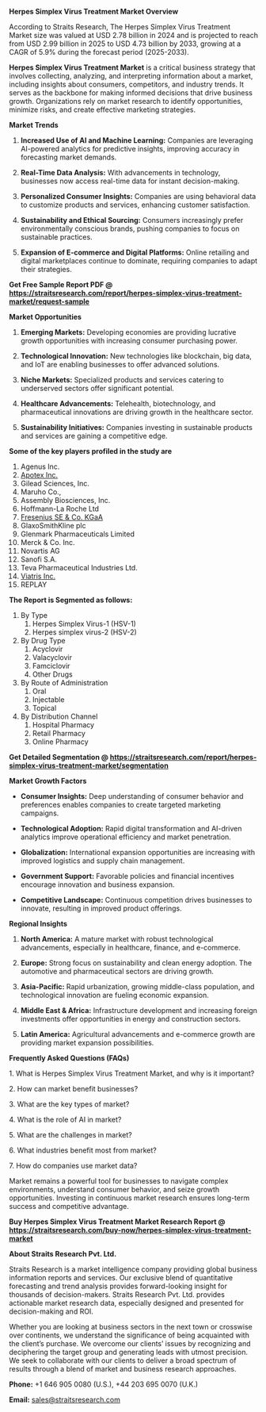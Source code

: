 <p><strong>Herpes Simplex Virus Treatment Market Overview</strong></p>
<p>According to Straits Research, The Herpes Simplex Virus Treatment Market size was valued at USD 2.78 billion in 2024 and is projected to reach from USD 2.99 billion in 2025 to USD 4.73 billion by 2033, growing at a CAGR of 5.9% during the forecast period (2025-2033).</p>
<p><strong>Herpes Simplex Virus Treatment Market</strong> is a critical business strategy that involves collecting, analyzing, and interpreting information about a market, including insights about consumers, competitors, and industry trends. It serves as the backbone for making informed decisions that drive business growth. Organizations rely on market research to identify opportunities, minimize risks, and create effective marketing strategies.</p>
<p><strong>Market Trends</strong></p>
<ol>
<li>
<p><strong>Increased Use of AI and Machine Learning:</strong> Companies are leveraging AI-powered analytics for predictive insights, improving accuracy in forecasting market demands.</p>
</li>
<li>
<p><strong>Real-Time Data Analysis:</strong> With advancements in technology, businesses now access real-time data for instant decision-making.</p>
</li>
<li>
<p><strong>Personalized Consumer Insights:</strong> Companies are using behavioral data to customize products and services, enhancing customer satisfaction.</p>
</li>
<li>
<p><strong>Sustainability and Ethical Sourcing:</strong> Consumers increasingly prefer environmentally conscious brands, pushing companies to focus on sustainable practices.</p>
</li>
<li>
<p><strong>Expansion of E-commerce and Digital Platforms:</strong> Online retailing and digital marketplaces continue to dominate, requiring companies to adapt their strategies.</p>
</li>
</ol>
<p><strong>Get Free Sample Report PDF @ <a href=https://straitsresearch.com/report/herpes-simplex-virus-treatment-market/request-sample>https://straitsresearch.com/report/herpes-simplex-virus-treatment-market/request-sample</a></strong></p>
<p><strong>Market Opportunities</strong></p>
<ol>
<li>
<p><strong>Emerging Markets:</strong> Developing economies are providing lucrative growth opportunities with increasing consumer purchasing power.</p>
</li>
<li>
<p><strong>Technological Innovation:</strong> New technologies like blockchain, big data, and IoT are enabling businesses to offer advanced solutions.</p>
</li>
<li>
<p><strong>Niche Markets:</strong> Specialized products and services catering to underserved sectors offer significant potential.</p>
</li>
<li>
<p><strong>Healthcare Advancements:</strong> Telehealth, biotechnology, and pharmaceutical innovations are driving growth in the healthcare sector.</p>
</li>
<li>
<p><strong>Sustainability Initiatives:</strong> Companies investing in sustainable products and services are gaining a competitive edge.</p>
</li>
</ol>
<div>
<div><strong>Some of the key players profiled in the study are</strong></div>
</div>
<p><ol>
<li>Agenus Inc.</li>
<li><a href=""https://www.apotex.com/global"" target=""_blank"" rel=""noopener"">Apotex Inc.</a></li>
<li>Gilead Sciences, Inc.</li>
<li>Maruho Co.,&nbsp;</li>
<li>Assembly Biosciences, Inc.</li>
<li>Hoffmann-La Roche Ltd</li>
<li><a href=""https://www.fresenius.com/"" target=""_blank"" rel=""noopener"">Fresenius SE &amp; Co. KGaA</a></li>
<li>GlaxoSmithKline plc</li>
<li>Glenmark Pharmaceuticals Limited</li>
<li>Merck &amp; Co. Inc.</li>
<li>Novartis AG</li>
<li>Sanofi S.A.</li>
<li>Teva Pharmaceutical Industries Ltd.</li>
<li><a href=""https://www.viatris.com/en"" target=""_blank"" rel=""noopener"">Viatris Inc.</a></li>
<li>REPLAY</li>
</ol></p>
<p><strong>The Report is Segmented as follows:</strong></p>
<p><ol>
<li>By Type
<ol>
<li>Herpes Simplex Virus-1 (HSV-1)</li>
<li>Herpes simplex virus-2 (HSV-2)</li>
</ol>
</li>
<li>By Drug Type
<ol>
<li>Acyclovir</li>
<li>Valacyclovir</li>
<li>Famciclovir</li>
<li>Other Drugs</li>
</ol>
</li>
<li>By Route of Administration
<ol>
<li>Oral</li>
<li>Injectable</li>
<li>Topical</li>
</ol>
</li>
<li>By Distribution Channel
<ol>
<li>Hospital Pharmacy</li>
<li>Retail Pharmacy</li>
<li>Online Pharmacy</li>
</ol>
</li>
</ol></p>
<p><strong>Get Detailed Segmentation @ <a href=https://straitsresearch.com/report/herpes-simplex-virus-treatment-market/segmentation>https://straitsresearch.com/report/herpes-simplex-virus-treatment-market/segmentation</a></strong></p>
<p><strong>Market Growth Factors</strong></p>
<ul>
<li>
<p><strong>Consumer Insights:</strong> Deep understanding of consumer behavior and preferences enables companies to create targeted marketing campaigns.</p>
</li>
<li>
<p><strong>Technological Adoption:</strong> Rapid digital transformation and AI-driven analytics improve operational efficiency and market penetration.</p>
</li>
<li>
<p><strong>Globalization:</strong> International expansion opportunities are increasing with improved logistics and supply chain management.</p>
</li>
<li>
<p><strong>Government Support:</strong> Favorable policies and financial incentives encourage innovation and business expansion.</p>
</li>
<li>
<p><strong>Competitive Landscape:</strong> Continuous competition drives businesses to innovate, resulting in improved product offerings.</p>
</li>
</ul>
<p><strong>Regional Insights</strong></p>
<ol>
<li>
<p><strong>North America:</strong> A mature market with robust technological advancements, especially in healthcare, finance, and e-commerce.</p>
</li>
<li>
<p><strong>Europe:</strong> Strong focus on sustainability and clean energy adoption. The automotive and pharmaceutical sectors are driving growth.</p>
</li>
<li>
<p><strong>Asia-Pacific:</strong> Rapid urbanization, growing middle-class population, and technological innovation are fueling economic expansion.</p>
</li>
<li>
<p><strong>Middle East &amp; Africa:</strong> Infrastructure development and increasing foreign investments offer opportunities in energy and construction sectors.</p>
</li>
<li>
<p><strong>Latin America:</strong> Agricultural advancements and e-commerce growth are providing market expansion possibilities.</p>
</li>
</ol>
<p><strong>Frequently Asked Questions (FAQs)</strong></p>
<p>1. What is Herpes Simplex Virus Treatment Market, and why is it important?</p>
<p>2. How can market benefit businesses?</p>
<p>3. What are the key types of market?</p>
<p>4. What is the role of AI in market?</p>
<p>5. What are the challenges in market?</p>
<p>6. What industries benefit most from market?</p>
<p>7. How do companies use market data?</p>
<p>Market remains a powerful tool for businesses to navigate complex environments, understand consumer behavior, and seize growth opportunities. Investing in continuous market research ensures long-term success and competitive advantage.</p>
<p><strong>Buy Herpes Simplex Virus Treatment Market Research Report @ <a href=https://straitsresearch.com/buy-now/herpes-simplex-virus-treatment-market>https://straitsresearch.com/buy-now/herpes-simplex-virus-treatment-market</a></strong></p>
<p><strong>About Straits Research Pvt. Ltd.</strong></p>
<p>Straits Research is a market intelligence company providing global business information reports and services. Our exclusive blend of quantitative forecasting and trend analysis provides forward-looking insight for thousands of decision-makers. Straits Research Pvt. Ltd. provides actionable market research data, especially designed and presented for decision-making and ROI.</p>
<p>Whether you are looking at business sectors in the next town or crosswise over continents, we understand the significance of being acquainted with the client&rsquo;s purchase. We overcome our clients&rsquo; issues by recognizing and deciphering the target group and generating leads with utmost precision. We seek to collaborate with our clients to deliver a broad spectrum of results through a blend of market and business research approaches.</p>
<p><strong>Phone:</strong> +1 646 905 0080 (U.S.), +44 203 695 0070 (U.K.)</p>
<p><strong>Email:</strong> <u><a href=mailto:sales@straitsresearch.com>sales@straitsresearch.com</a></u></p>
